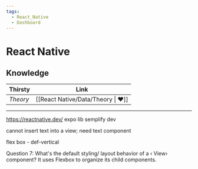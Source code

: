 ```yaml
---
tags:
  - React_Native
  - Dashboard
---
```


# React Native

## Knowledge

| Thirsty  |                Link                |
| -------- | :--------------------------------: |
| _Theory_ | [[React Native/Data/Theory \| ❤️]] |

---

https://reactnative.dev/
expo lib semplify dev

cannot insert text into a view; need text component 

flex box - def-vertical

Question 7: What's the default styling/ layout behavior of a ‹ View› component?
It uses Flexbox to organize its child components.